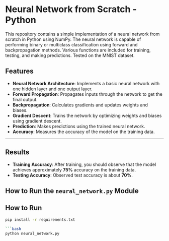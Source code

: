 # Neural Network from Scratch - Python

This repository contains a simple implementation of a neural network from scratch in Python using NumPy. The neural network is capable of performing binary or multiclass classification using forward and backpropagation methods. Various functions are included for training, testing, and making predictions. Tested on the MNIST dataset.

## Features

- **Neural Network Architecture**: Implements a basic neural network with one hidden layer and one output layer.
- **Forward Propagation**: Propagates inputs through the network to get the final output.
- **Backpropagation**: Calculates gradients and updates weights and biases.
- **Gradient Descent**: Trains the network by optimizing weights and biases using gradient descent.
- **Prediction**: Makes predictions using the trained neural network.
- **Accuracy**: Measures the accuracy of the model on the training data.

---

## Results
- **Training Accuracy**: After training, you should observe that the model achieves approximately **75%** accuracy on the training data.
- **Testing Accuracy**: Observed test accuracy is about **70%**.

## How to Run the `neural_network.py` Module

## How to Run
```bash
pip install -r requirements.txt

```bash
python neural_network.py

